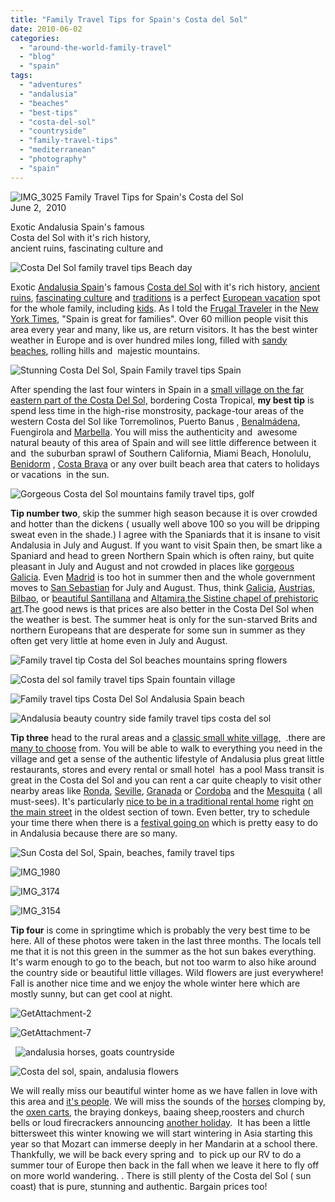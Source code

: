 ```yaml
---
title: "Family Travel Tips for Spain's Costa del Sol"
date: 2010-06-02
categories: 
  - "around-the-world-family-travel"
  - "blog"
  - "spain"
tags: 
  - "adventures"
  - "andalusia"
  - "beaches"
  - "best-tips"
  - "costa-del-sol"
  - "countryside"
  - "family-travel-tips"
  - "mediterranean"
  - "photography"
  - "spain"
---
```


 ![IMG_3025](https://pub-ac94b3f306b24c0dba4238943c97f2e1.r2.dev/6a00e5502a95078833013480e3200d970c.jpg) Family Travel Tips for Spain's Costa del Sol  
June 2,  2010

Exotic Andalusia Spain's famous  
Costa del Sol with it's rich history,  
ancient ruins, fascinating culture and

<!--more-->  

![Costa Del Sol family travel tips Beach day](https://pub-ac94b3f306b24c0dba4238943c97f2e1.r2.dev/6a00e5502a95078833013480e3209a970c.jpg) 

Exotic [Andalusia Spain](https://pub-ac94b3f306b24c0dba4238943c97f2e1.r2.dev/2008/06/malaga-marbella.html)'s famous [Costa del Sol](https://pub-ac94b3f306b24c0dba4238943c97f2e1.r2.dev/2009/07/best-beach-restaurants-on-costa-del-sol-puerto-marina-.html) with it's rich history, [ancient ruins](http://en.wikipedia.org/wiki/Alcazaba_%28M%C3%A1laga%29), [fascinating culture](https://pub-ac94b3f306b24c0dba4238943c97f2e1.r2.dev/2009/04/spain-stunning-semana-santa-easter-procession-in-andalusia-white-village.html) and [traditions](https://pub-ac94b3f306b24c0dba4238943c97f2e1.r2.dev/2008/05/joys-of-the-roa.html) is a perfect [European vacation](https://pub-ac94b3f306b24c0dba4238943c97f2e1.r2.dev/2009/04/how-to-travel-the-world-as-a-digital-nomad-family.html) spot for the whole family, including [kids](https://pub-ac94b3f306b24c0dba4238943c97f2e1.r2.dev/2008/04/flamenco.html#more). As I told the [Frugal Traveler](http://frugaltraveler.blogs.nytimes.com/2009/11/11/qa-with-jeanne-dee-the-nomadic-family-traveler/) in the [New York Times](https://pub-ac94b3f306b24c0dba4238943c97f2e1.r2.dev/2010/02/new-york-times-qa-with-soultravelers3-on-frugal-traveler-nomadic-family-traveler-jeanne-dee.html), "Spain is great for families". Over 60 million people visit this area every year and many, like us, are return visitors. It has the best winter weather in Europe and is over hundred miles long, filled with [sandy beaches](https://pub-ac94b3f306b24c0dba4238943c97f2e1.r2.dev/2008/04/yummy-beach-lun.html), rolling hills and  majestic mountains. 

![Stunning Costa Del Sol, Spain Family travel tips Spain](https://pub-ac94b3f306b24c0dba4238943c97f2e1.r2.dev/6a00e5502a95078833013480e34046970c.jpg)

After spending the last four winters in Spain in a [small village on the far eastern part of the Costa Del Sol,](https://pub-ac94b3f306b24c0dba4238943c97f2e1.r2.dev/2009/11/lifestyle-design-a-winter-in-spain-extendedtravel-digitalnomad-miniretirement-4hww-travel.html) bordering Costa Tropical, **my best tip** is spend less time in the high-rise monstrosity, package-tour areas of the western Costa del Sol like Torremolinos, Puerto Banus , [Benalmádena](https://pub-ac94b3f306b24c0dba4238943c97f2e1.r2.dev/2010/03/ahh-arab-baths-andalusia-spa-malaga-granada-benalmedena-massage-hotspringsthemal-water-roman.html), Fuengirola and [Marbella](https://pub-ac94b3f306b24c0dba4238943c97f2e1.r2.dev/2007/02/marbella.html). You will miss the authenticity and  awesome natural beauty of this area of Spain and will see little difference between it and  the suburban sprawl of Southern California, Miami Beach, Honolulu, [Benidorm](http://en.wikipedia.org/wiki/Benidorm) , [Costa Brava](https://pub-ac94b3f306b24c0dba4238943c97f2e1.r2.dev/2009/07/top-10-costa-brava-secret-gems-spain.html) or any over built beach area that caters to holidays or vacations  in the sun.

![Gorgeous Costa del Sol mountains family travel tips, golf ](https://pub-ac94b3f306b24c0dba4238943c97f2e1.r2.dev/6a00e5502a95078833013480e340d6970c.jpg)

**Tip number two**, skip the summer high season because it is over crowded and hotter than the dickens ( usually well above 100 so you will be dripping sweat even in the shade.) I agree with the Spaniards that it is insane to visit Andalusia in July and August. If you want to visit Spain then, be smart like a Spaniard and head to green Northern Spain which is often rainy, but quite pleasant in July and August and not crowded in places like [gorgeous Galicia](https://pub-ac94b3f306b24c0dba4238943c97f2e1.r2.dev/2008/09/gorgeous-galici.html). Even [Madrid](https://pub-ac94b3f306b24c0dba4238943c97f2e1.r2.dev/2007/04/botin-restauran.html) is too hot in summer then and the whole government moves to [San Sebastian](https://pub-ac94b3f306b24c0dba4238943c97f2e1.r2.dev/2009/07/seaside-resort-san-sebastian-spain-donostia.html) for July and August. Thus, think [Galicia](https://pub-ac94b3f306b24c0dba4238943c97f2e1.r2.dev/2008/10/post.html), [Austrias](https://pub-ac94b3f306b24c0dba4238943c97f2e1.r2.dev/2008/10/post-1.html), [Bilbao](https://pub-ac94b3f306b24c0dba4238943c97f2e1.r2.dev/2009/06/wow-guggenheim-bilbao-.html), or [beautiful Santillana](https://pub-ac94b3f306b24c0dba4238943c97f2e1.r2.dev/2008/10/sublime-santill.html#more) and [Altamira,the Sistine chapel of prehistoric art](https://pub-ac94b3f306b24c0dba4238943c97f2e1.r2.dev/2008/11/altamira-sistin.html).The good news is that prices are also better in the Costa Del Sol when the weather is best. The summer heat is only for the sun-starved Brits and northern Europeans that are desperate for some sun in summer as they often get very little at home even in July and August.

![Family travel tip Costa del Sol beaches mountains spring flowers](https://pub-ac94b3f306b24c0dba4238943c97f2e1.r2.dev/6a00e5502a950788330133edb0c602970b.jpg) 

![Costa del sol family travel tips Spain fountain village](https://pub-ac94b3f306b24c0dba4238943c97f2e1.r2.dev/6a00e5502a95078833013480e34326970c.jpg)

![Family travel tips Costa Del Sol Andalusia Spain beach ](https://pub-ac94b3f306b24c0dba4238943c97f2e1.r2.dev/6a00e5502a95078833013480e34410970c.jpg)

![Andalusia beauty country side family travel tips costa del sol](https://pub-ac94b3f306b24c0dba4238943c97f2e1.r2.dev/6a00e5502a950788330133edb0c978970b.jpg) 

**Tip three** head to the rural areas and a [classic small white village,](https://pub-ac94b3f306b24c0dba4238943c97f2e1.r2.dev/2006/11/we-are-living-i.html)  .there are [many to choose](http://www.andalucia.com/villages/home.htm) from. You will be able to walk to everything you need in the village and get a sense of the authentic lifestyle of Andalusia plus great little restaurants, stores and every rental or small hotel  has a pool Mass transit is great in the Costa del Sol and you can rent a car quite cheaply to visit other nearby areas like [Ronda](https://pub-ac94b3f306b24c0dba4238943c97f2e1.r2.dev/2008/04/road-to-ronda.html), [Seville](https://pub-ac94b3f306b24c0dba4238943c97f2e1.r2.dev/2007/03/ole-sublime-sev.html), [Granada](https://pub-ac94b3f306b24c0dba4238943c97f2e1.r2.dev/2007/03/la-alhambra.html) or [Cordoba](https://pub-ac94b3f306b24c0dba4238943c97f2e1.r2.dev/2008/04/cordoba.html) and the [Mesquita](https://pub-ac94b3f306b24c0dba4238943c97f2e1.r2.dev/2008/04/cordoba.html) ( all must-sees). It's particularly [nice to be in a traditional rental home](https://pub-ac94b3f306b24c0dba4238943c97f2e1.r2.dev/2006/11/our-winter-home.html) right [on the main street](https://pub-ac94b3f306b24c0dba4238943c97f2e1.r2.dev/2007/02/playing-in-the.html) in the oldest section of town. Even better, try to schedule your time there when there is a [festival going on](https://pub-ac94b3f306b24c0dba4238943c97f2e1.r2.dev/2007/02/most-magical-mu.html) which is pretty easy to do in Andalusia because there are so many. 

![Sun Costa del Sol, Spain, beaches, family travel tips](https://pub-ac94b3f306b24c0dba4238943c97f2e1.r2.dev/6a00e5502a95078833013480e345ad970c.jpg) 

  
![IMG_1980](https://pub-ac94b3f306b24c0dba4238943c97f2e1.r2.dev/6a00e5502a95078833013480e349e6970c.jpg) 

![IMG_3174](https://pub-ac94b3f306b24c0dba4238943c97f2e1.r2.dev/6a00e5502a950788330133edb0d015970b.jpg) 

![IMG_3154](https://pub-ac94b3f306b24c0dba4238943c97f2e1.r2.dev/6a00e5502a950788330133edb0d220970b.jpg) 

**Tip four** is come in springtime which is probably the very best time to be here. All of these photos were taken in the last three months. The locals tell me that it is not this green in the summer as the hot sun bakes everything. It's warm enough to go to the beach, but not too warm to also hike around the country side or beautiful little villages. Wild flowers are just everywhere! Fall is another nice time and we enjoy the whole winter here which are mostly sunny, but can get cool at night.  

  
![GetAttachment-2](https://pub-ac94b3f306b24c0dba4238943c97f2e1.r2.dev/6a00e5502a95078833013480e34f45970c.jpg)

![GetAttachment-7](https://pub-ac94b3f306b24c0dba4238943c97f2e1.r2.dev/6a00e5502a95078833013480e3523b970c.jpg)  

  ![andalusia horses, goats countryside](https://pub-ac94b3f306b24c0dba4238943c97f2e1.r2.dev/6a00e5502a95078833013480e353db970c.jpg)  

![Costa del sol, spain, andalusia flowers](https://pub-ac94b3f306b24c0dba4238943c97f2e1.r2.dev/6a00e5502a95078833013480e35bf8970c.jpg)  

We will really miss our beautiful winter home as we have fallen in love with this area and [it's people](https://pub-ac94b3f306b24c0dba4238943c97f2e1.r2.dev/2007/02/village-people.html#more). We will miss the sounds of the [horses](https://pub-ac94b3f306b24c0dba4238943c97f2e1.r2.dev/2008/04/yummy-beach-lun.html) clomping by, the [oxen carts](https://pub-ac94b3f306b24c0dba4238943c97f2e1.r2.dev/2010/04/family-travel-photo-spain-around-the-world-travel-ox-traditional-white-village-expat-lifestyle.html), the braying donkeys, baaing sheep,roosters and church bells or loud firecrackers announcing [another holiday](https://pub-ac94b3f306b24c0dba4238943c97f2e1.r2.dev/2007/02/carnival-espana.html#more).  It has been a little bittersweet this winter knowing we will start wintering in Asia starting this year so that Mozart can immerse deeply in her Mandarin at a school there. Thankfully, we will be back every spring and  to pick up our RV to do a summer tour of Europe then back in the fall when we leave it here to fly off on more world wandering. . There is still plenty of the Costa del Sol ( sun coast) that is pure, stunning and authentic. Bargain prices too!
